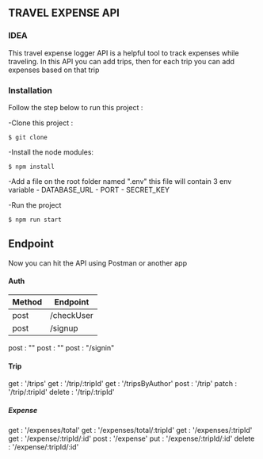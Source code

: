 ## TRAVEL EXPENSE API


### IDEA
This travel expense logger API is a helpful tool to track expenses while traveling. 
In this API you can add trips, then for each trip you can add expenses based on that trip

### Installation
Follow the step below to run this project :

-Clone this project :

    $ git clone 
    
-Install the node modules:

    $ npm install

-Add a file on the root folder named ".env"
    this file will contain 3 env variable
    - DATABASE_URL
    - PORT
    - SECRET_KEY

-Run the project

    $ npm run start

## Endpoint
Now you can hit the API using Postman or another app

#### Auth
|     Method    |    Endpoint   |
| ------------- | ------------- |
| post      | /checkUser |
| post | /signup  |

post : ""
post : ""
post : "/signin"

#### Trip
get : '/trips'
get : '/trip/:tripId'
get : '/tripsByAuthor'
post : '/trip'
patch : '/trip/:tripId'
delete : '/trip/:tripId'

##### Expense
get : '/expenses/total'
get : '/expenses/total/:tripId'
get : '/expenses/:tripId'
get : '/expense/:tripId/:id'
post : '/expense'
put : '/expense/:tripId/:id'
delete : '/expense/:tripId/:id'
